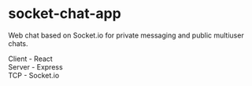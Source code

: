 # socket-chat-app
Web chat based on Socket.io for private messaging and public multiuser chats.  

Client - React  
Server - Express  
TCP - Socket.io  
